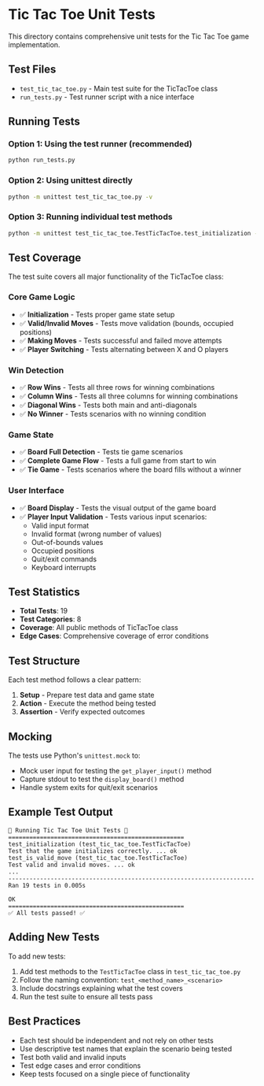 # Tic Tac Toe Unit Tests

This directory contains comprehensive unit tests for the Tic Tac Toe game implementation.

## Test Files

- `test_tic_tac_toe.py` - Main test suite for the TicTacToe class
- `run_tests.py` - Test runner script with a nice interface

## Running Tests

### Option 1: Using the test runner (recommended)
```bash
python run_tests.py
```

### Option 2: Using unittest directly
```bash
python -m unittest test_tic_tac_toe.py -v
```

### Option 3: Running individual test methods
```bash
python -m unittest test_tic_tac_toe.TestTicTacToe.test_initialization -v
```

## Test Coverage

The test suite covers all major functionality of the TicTacToe class:

### Core Game Logic
- ✅ **Initialization** - Tests proper game state setup
- ✅ **Valid/Invalid Moves** - Tests move validation (bounds, occupied positions)
- ✅ **Making Moves** - Tests successful and failed move attempts
- ✅ **Player Switching** - Tests alternating between X and O players

### Win Detection
- ✅ **Row Wins** - Tests all three rows for winning combinations
- ✅ **Column Wins** - Tests all three columns for winning combinations
- ✅ **Diagonal Wins** - Tests both main and anti-diagonals
- ✅ **No Winner** - Tests scenarios with no winning condition

### Game State
- ✅ **Board Full Detection** - Tests tie game scenarios
- ✅ **Complete Game Flow** - Tests a full game from start to win
- ✅ **Tie Game** - Tests scenarios where the board fills without a winner

### User Interface
- ✅ **Board Display** - Tests the visual output of the game board
- ✅ **Player Input Validation** - Tests various input scenarios:
  - Valid input format
  - Invalid format (wrong number of values)
  - Out-of-bounds values
  - Occupied positions
  - Quit/exit commands
  - Keyboard interrupts

## Test Statistics

- **Total Tests**: 19
- **Test Categories**: 8
- **Coverage**: All public methods of TicTacToe class
- **Edge Cases**: Comprehensive coverage of error conditions

## Test Structure

Each test method follows a clear pattern:
1. **Setup** - Prepare test data and game state
2. **Action** - Execute the method being tested
3. **Assertion** - Verify expected outcomes

## Mocking

The tests use Python's `unittest.mock` to:
- Mock user input for testing the `get_player_input()` method
- Capture stdout to test the `display_board()` method
- Handle system exits for quit/exit scenarios

## Example Test Output

```
🧪 Running Tic Tac Toe Unit Tests 🧪
==================================================
test_initialization (test_tic_tac_toe.TestTicTacToe)
Test that the game initializes correctly. ... ok
test_is_valid_move (test_tic_tac_toe.TestTicTacToe)
Test valid and invalid moves. ... ok
...
----------------------------------------------------------------------
Ran 19 tests in 0.005s

OK
==================================================
✅ All tests passed! ✅
```

## Adding New Tests

To add new tests:

1. Add test methods to the `TestTicTacToe` class in `test_tic_tac_toe.py`
2. Follow the naming convention: `test_<method_name>_<scenario>`
3. Include docstrings explaining what the test covers
4. Run the test suite to ensure all tests pass

## Best Practices

- Each test should be independent and not rely on other tests
- Use descriptive test names that explain the scenario being tested
- Test both valid and invalid inputs
- Test edge cases and error conditions
- Keep tests focused on a single piece of functionality 